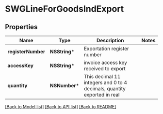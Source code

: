 # SWGLineForGoodsIndExport

## Properties
Name | Type | Description | Notes
------------ | ------------- | ------------- | -------------
**registerNumber** | **NSString*** | Exportation register number | 
**accessKey** | **NSString*** | invoice access key received to export | 
**quantity** | **NSNumber*** | This decimal 11 integers and 0 to 4 decimals, quantity exported in real | 

[[Back to Model list]](../README.md#documentation-for-models) [[Back to API list]](../README.md#documentation-for-api-endpoints) [[Back to README]](../README.md)


